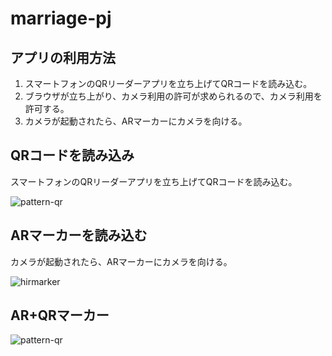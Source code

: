 # marriage-pj

## アプリの利用方法
1. スマートフォンのQRリーダーアプリを立ち上げてQRコードを読み込む。
1. ブラウザが立ち上がり、カメラ利用の許可が求められるので、カメラ利用を許可する。
1. カメラが起動されたら、ARマーカーにカメラを向ける。

## QRコードを読み込み
スマートフォンのQRリーダーアプリを立ち上げてQRコードを読み込む。

![pattern-qr](https://user-images.githubusercontent.com/13913407/64484776-0e440200-d252-11e9-968e-9b7ab8d67a32.png)

## ARマーカーを読み込む
カメラが起動されたら、ARマーカーにカメラを向ける。

![hirmarker](https://camo.qiitausercontent.com/bd4c0b21684c52a461a0e37ccdaf47c4192fa855/68747470733a2f2f71696974612d696d6167652d73746f72652e73332e616d617a6f6e6177732e636f6d2f302f38343430372f37376435323732342d663037302d636436322d663030332d6664616166313830373463332e706e67)


## AR+QRマーカー

![pattern-qr](https://user-images.githubusercontent.com/13913407/64484776-0e440200-d252-11e9-968e-9b7ab8d67a32.png)